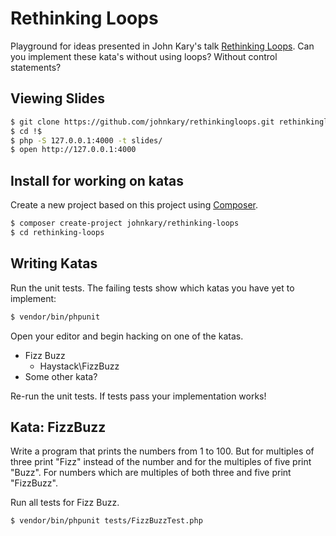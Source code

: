# Rethinking Loops

Playground for ideas presented in John Kary's talk [Rethinking
Loops](http://johnkary.net/talks/#rethinking-loops).
Can you implement these kata's without using loops? Without control
statements?

## Viewing Slides

```sh
$ git clone https://github.com/johnkary/rethinkingloops.git rethinkingloops
$ cd !$
$ php -S 127.0.0.1:4000 -t slides/
$ open http://127.0.0.1:4000
```

## Install for working on katas

Create a new project based on this project using
[Composer](https://getcomposer.org/).

```sh
$ composer create-project johnkary/rethinking-loops
$ cd rethinking-loops
```

## Writing Katas

Run the unit tests. The failing tests show which katas you have yet to implement:

```sh
$ vendor/bin/phpunit
```

Open your editor and begin hacking on one of the katas.

* Fizz Buzz
    * Haystack\FizzBuzz
* Some other kata?

Re-run the unit tests. If tests pass your implementation works!

## Kata: FizzBuzz

Write a program that prints the numbers from 1 to 100. But for multiples of
three print "Fizz" instead of the number and for the multiples of five print
"Buzz". For numbers which are multiples of both three and five print "FizzBuzz".

Run all tests for Fizz Buzz.

```sh
$ vendor/bin/phpunit tests/FizzBuzzTest.php
```
